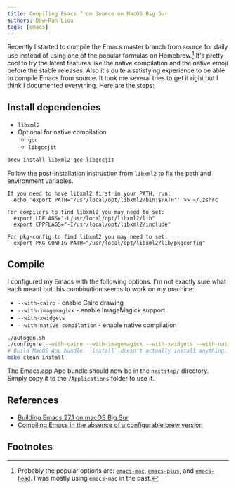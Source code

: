 ```yaml
---
title: Compiling Emacs from Source on MacOS Big Sur
authors: Daw-Ran Liou
tags: [emacs]
---
```


Recently I started to compile the Emacs master branch from source for daily use
instead of using one of the popular formulas on Homebrew.[^1] It's pretty cool
to try the latest features like the native compilation and the native emoji
before the stable releases.  Also it's quite a satisfying experience to be able
to compile Emacs from source.  It took me several tries to get it right but I
think I documented everything.  Here are the steps:

## Install dependencies

- `libxml2`
- Optional for native compilation
  - `gcc`
  - `libgccjit`

```sh
brew install libxml2 gcc libgccjit
```

Follow the post-installation instruction from `libxml2` to fix the path and
environment variables.

```
If you need to have libxml2 first in your PATH, run:
  echo 'export PATH="/usr/local/opt/libxml2/bin:$PATH"' >> ~/.zshrc

For compilers to find libxml2 you may need to set:
  export LDFLAGS="-L/usr/local/opt/libxml2/lib"
  export CPPFLAGS="-I/usr/local/opt/libxml2/include"

For pkg-config to find libxml2 you may need to set:
  export PKG_CONFIG_PATH="/usr/local/opt/libxml2/lib/pkgconfig"
```

## Compile

I configured my Emacs with the following options.  I'm not exactly sure what
each meant but this combination seems to work on my machine:

- `--with-cairo` - enable Cairo drawing
- `--with-imagemagick` - enable ImageMagick support
- `--with-xwidgets`
- `--with-native-compilation` - enable native compilation

```sh
./autogen.sh
./configure --with-cairo --with-imagemagick --with-xwidgets --with-native-compilation
# Build MacOS App bundle, `install` doesn’t actually install anything.
make clean install
```

The Emacs.app App bundle should now be in the `nextstep/` directory.  Simply
copy it to the `/Applications` folder to use it.

## References

-   [Building Emacs 27.1 on macOS Big Sur](https://stuff-things.net/2020/12/28/building-emacs-27-dot-1-on-macos-big-sur/)
-   [Compiling Emacs in the absence of a configurable brew version](https://www.freesteph.info/blog/compiling-emacs.html)

## Footnotes

[^1]: Probably the popular options are: [`emacs-mac`](https://bitbucket.org/mituharu/emacs-mac/src/master/), [`emacs-plus`](https://github.com/d12frosted/homebrew-emacs-plus), and [`emacs-head`](https://github.com/daviderestivo/homebrew-emacs-head).  I was mostly using `emacs-mac` in the past.
